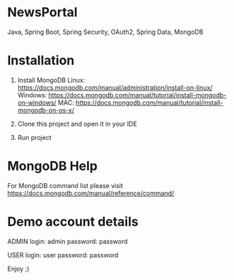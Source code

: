 # NewsPortal
Java, Spring Boot, Spring Security, OAuth2, Spring Data, MongoDB

# Installation
1) Install MongoDB
    Linux: https://docs.mongodb.com/manual/administration/install-on-linux/
    Windows: https://docs.mongodb.com/manual/tutorial/install-mongodb-on-windows/
    MAC: https://docs.mongodb.com/manual/tutorial/install-mongodb-on-os-x/

2) Clone this project and open it in your IDE
3) Run project

# MongoDB Help
For MongoDB command list please visit https://docs.mongodb.com/manual/reference/command/

# Demo account details

ADMIN
login: admin
password: password

USER
login: user
password: password

Enjoy ;)



